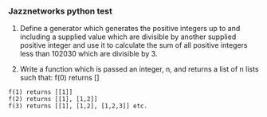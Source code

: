 ### Jazznetworks python test

1. Define a generator which generates the positive integers up to and including a supplied value
which are divisible by another supplied positive integer and use it to calculate the sum of all
positive integers less than 102030 which are divisible by 3.


2. Write a function which is passed an integer, n, and returns a list of n lists such that: f(0) returns []
```
f(1) returns [[1]]
f(2) returns [[1], [1,2]]
f(3) returns [[1], [1,2], [1,2,3]] etc. 
```
